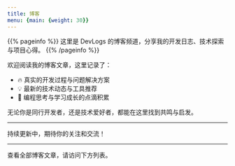 ```yaml
---
title: 博客
menu: {main: {weight: 30}}
---
```


{{% pageinfo %}}
这里是 DevLogs 的博客频道，分享我的开发日志、技术探索与项目心得。
{{% /pageinfo %}}

欢迎阅读我的博客文章，这里记录了：

- 🔥 真实的开发过程与问题解决方案  
- 💡 最新的技术动态与工具推荐  
- 📖 编程思考与学习成长的点滴积累  

无论你是同行开发者，还是技术爱好者，都能在这里找到共鸣与启发。

---

持续更新中，期待你的关注和交流！

---

查看全部博客文章，请访问下方列表。
